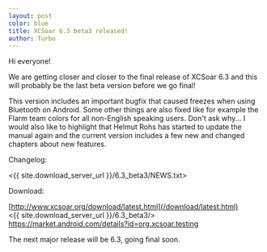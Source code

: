 ```yaml
---
layout: post
color: blue
title: XCSoar 6.3 beta3 released!
author: Turbo
---
```

Hi everyone!

We are getting closer and closer to the final release of XCSoar 6.3 and this
will probably be the last beta version before we go final!

This version includes an important bugfix that caused freezes when using
Bluetooth on Android. Some other things are also fixed like for example
the Flarm team colors for all non-English speaking users. Don't ask why...
I would also like to highlight that Helmut Rohs has started to update the manual
again and the current version includes a few new and changed chapters about
new features.

Changelog:

 <{{ site.download_server_url }}/6.3_beta3/NEWS.txt>

Download:

 [http://www.xcsoar.org/download/latest.html](/download/latest.html)  
 <{{ site.download_server_url }}/6.3_beta3/>  
 <https://market.android.com/details?id=org.xcsoar.testing>

The next major release will be 6.3, going final soon.
